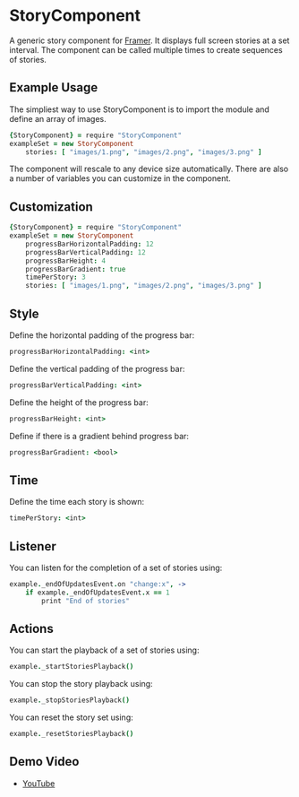# StoryComponent

A generic story component for [Framer](https://framer.com/). It displays full screen stories at a set interval. The component can be called multiple times to create sequences of stories.

## Example Usage
The simpliest way to use StoryComponent is to import the module and define an array of images.

```coffee
{StoryComponent} = require "StoryComponent"
exampleSet = new StoryComponent
	stories: [ "images/1.png", "images/2.png", "images/3.png" ]
```

The component will rescale to any device size automatically. There are also a number of variables you can customize in the component.

## Customization
```coffee
{StoryComponent} = require "StoryComponent"
exampleSet = new StoryComponent
	progressBarHorizontalPadding: 12
	progressBarVerticalPadding: 12
	progressBarHeight: 4
	progressBarGradient: true
	timePerStory: 3
	stories: [ "images/1.png", "images/2.png", "images/3.png" ]
```

## Style
Define the horizontal padding of the progress bar:

```coffee
progressBarHorizontalPadding: <int>
```

Define the vertical padding of the progress bar:

```coffee
progressBarVerticalPadding: <int>
```

Define the height of the progress bar:

```coffee
progressBarHeight: <int>
```

Define if there is a gradient behind progress bar:

```coffee
progressBarGradient: <bool>
```

## Time
Define the time each story is shown:

```coffee
timePerStory: <int>
```

## Listener
You can listen for the completion of a set of stories using:

```coffee
example._endOfUpdatesEvent.on "change:x", ->
	if example._endOfUpdatesEvent.x == 1
		print "End of stories"
```

## Actions
You can start the playback of a set of stories using:

```coffee
example._startStoriesPlayback()
```

You can stop the story playback using:

```coffee
example._stopStoriesPlayback()
```

You can reset the story set using:

```coffee
example._resetStoriesPlayback()
```

## Demo Video
- [YouTube](https://www.youtube.com/watch?v=YoTI_EC1he8)
